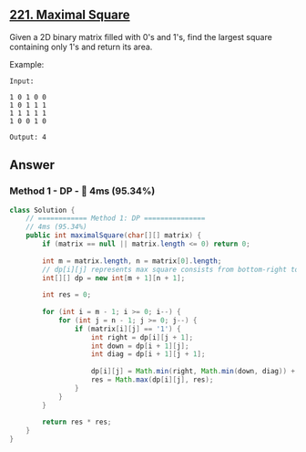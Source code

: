 ## [221. Maximal Square](https://leetcode.com/problems/maximal-square/)

Given a 2D binary matrix filled with 0's and 1's, find the largest square containing only 1's and return its area.

Example:
```
Input: 

1 0 1 0 0
1 0 1 1 1
1 1 1 1 1
1 0 0 1 0

Output: 4
```

## Answer
### Method 1 - DP - :rocket: 4ms (95.34%)
```java
class Solution {
    // ============ Method 1: DP ===============
    // 4ms (95.34%)
    public int maximalSquare(char[][] matrix) {
        if (matrix == null || matrix.length <= 0) return 0;
        
        int m = matrix.length, n = matrix[0].length;
        // dp[i][j] represents max square consists from bottom-right to (i,j)
        int[][] dp = new int[m + 1][n + 1];
        
        int res = 0;
        
        for (int i = m - 1; i >= 0; i--) {
            for (int j = n - 1; j >= 0; j--) {
                if (matrix[i][j] == '1') {
                    int right = dp[i][j + 1];
                    int down = dp[i + 1][j];
                    int diag = dp[i + 1][j + 1];
                    
                    dp[i][j] = Math.min(right, Math.min(down, diag)) + 1;
                    res = Math.max(dp[i][j], res);
                }
            }
        }
        
        return res * res;
    }
}
```
